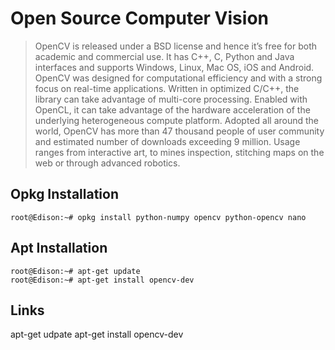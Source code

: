 Open Source Computer Vision
==

> OpenCV is released under a BSD license and hence it’s free for both academic and commercial use. It has C++, C, Python and Java interfaces and supports Windows, Linux, Mac OS, iOS and Android. OpenCV was designed for computational efficiency and with a strong focus on real-time applications. Written in optimized C/C++, the library can take advantage of multi-core processing. Enabled with OpenCL, it can take advantage of the hardware acceleration of the underlying heterogeneous compute platform. Adopted all around the world, OpenCV has more than 47 thousand people of user community and estimated number of downloads exceeding 9 million. Usage ranges from interactive art, to mines inspection, stitching maps on the web or through advanced robotics.

## Opkg Installation
    root@Edison:~# opkg install python-numpy opencv python-opencv nano

## Apt Installation
    root@Edison:~# apt-get update
    root@Edison:~# apt-get install opencv-dev    

## Links

apt-get udpate
apt-get install opencv-dev